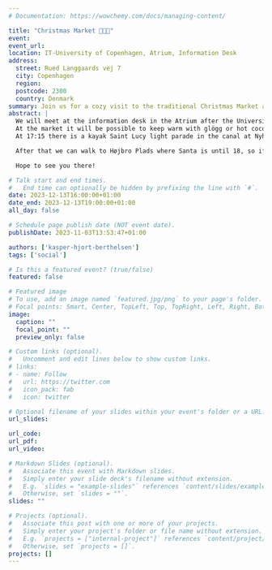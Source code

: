 ```yaml
---
# Documentation: https://wowchemy.com/docs/managing-content/

title: "Christmas Market 🎅🎄🤶"
event:
event_url:
location: IT-University of Copenhagen, Atrium, Information Desk
address:
  street: Rued Langgaards vej 7 
  city: Copenhagen
  region:
  postcode: 2300
  country: Denmark
summary: Join us for a cozy visit to the traditional Christmas Market at Kongens Nytorv
abstract: |
  We will meet at the information desk in the Atrium after the University Christmas Event and then go together to Kongens Nytorv to walk around and enjoy the sights and sounds.
  At the market it will be possible to keep warm with glögg or hot cocoa together with roasted almonds, æbleskiver or whatever else offered by the stalls. There is also plenty of opportunity for gift-hunting with handicrafts, woolen knitwear or glass art. 
  At 17:15 there is a kayak Saint Lucy light parade in the canal at Nyhavn which we can watch

  After that we can walk to Højbro Plads where Santa is until 18, so if you want a selfie with Santa or just whisper your most-wanted christmas gifts, there is also plenty of opportunity for that 🎅🤶

  Hope to see you there!

# Talk start and end times.
#   End time can optionally be hidden by prefixing the line with `#`.
date: 2023-12-13T16:00:00+01:00
date_end: 2023-12-13T19:00:00+01:00
all_day: false

# Schedule page publish date (NOT event date).
publishDate: 2023-11-03T13:53:47+01:00

authors: ['kasper-hjort-berthelsen']
tags: ['social']

# Is this a featured event? (true/false)
featured: false

# Featured image
# To use, add an image named `featured.jpg/png` to your page's folder. 
# Focal points: Smart, Center, TopLeft, Top, TopRight, Left, Right, BottomLeft, Bottom, BottomRight.
image:
  caption: ""
  focal_point: ""
  preview_only: false

# Custom links (optional).
#   Uncomment and edit lines below to show custom links.
# links:
# - name: Follow
#   url: https://twitter.com
#   icon_pack: fab
#   icon: twitter

# Optional filename of your slides within your event's folder or a URL.
url_slides:

url_code:
url_pdf:
url_video:

# Markdown Slides (optional).
#   Associate this event with Markdown slides.
#   Simply enter your slide deck's filename without extension.
#   E.g. `slides = "example-slides"` references `content/slides/example-slides.md`.
#   Otherwise, set `slides = ""`.
slides: ""

# Projects (optional).
#   Associate this post with one or more of your projects.
#   Simply enter your project's folder or file name without extension.
#   E.g. `projects = ["internal-project"]` references `content/project/deep-learning/index.md`.
#   Otherwise, set `projects = []`.
projects: []
---
```

